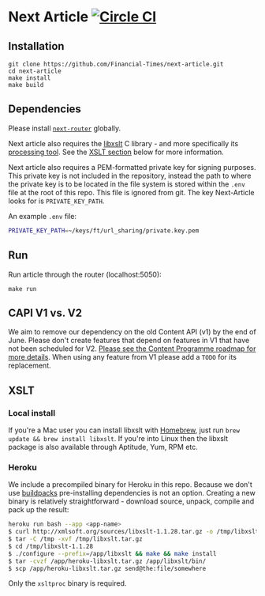 # Next Article [![Circle CI](https://circleci.com/gh/Financial-Times/next-article/tree/master.svg?style=svg)](https://circleci.com/gh/Financial-Times/next-article/tree/master)

## Installation

```
git clone https://github.com/Financial-Times/next-article.git
cd next-article
make install
make build
```

## Dependencies

Please install [`next-router`](http://git.svc.ft.com/projects/NEXT/repos/router/browse) globally.

Next article also requires the [libxslt](http://xmlsoft.org/libxslt/) C library - and more specifically its [processing tool](http://xmlsoft.org/XSLT/xsltproc2.html). See the [XSLT section](#xslt) below for more information.

Next article also requires a PEM-formatted private key for signing purposes. This private key is not included in the repository, instead the path to where the private key is to be located in the file system is stored within the `.env` file at the root of this repo. This file is ignored from git. The key Next-Article looks for is `PRIVATE_KEY_PATH`.

An example `.env` file:
```bash
PRIVATE_KEY_PATH=~/keys/ft/url_sharing/private.key.pem
```

## Run

Run article through the router (localhost:5050):

```
make run
```

## CAPI V1 vs. V2

We aim to remove our dependency on the old Content API (v1) by the end of June.  Please don't create features that depend on features in V1 that have not been scheduled for V2.  [Please see the Content Programme roadmap for more details](https://docs.google.com/a/ft.com/presentation/d/1e711m8jZaBQ_CzLxhS7_1B3o015yVEmCiAni95zAPOg/edit#slide=id.p).  When using any feature from V1 please add a `TODO` for its replacement.

## XSLT

### Local install

If you're a Mac user you can install libxslt with [Homebrew](http://brew.sh/), just run `brew update && brew install libxslt`. If you're into Linux then the libxslt package is also available through Aptitude, Yum, RPM etc.

### Heroku

We include a precompiled binary for Heroku in this repo. Because we don't use [buildpacks](https://devcenter.heroku.com/articles/buildpacks) pre-installing dependencies is not an option. Creating a new binary is relatively straightforward - download source, unpack, compile and pack up the result:

```sh
heroku run bash --app <app-name>
$ curl http://xmlsoft.org/sources/libxslt-1.1.28.tar.gz -o /tmp/libxslt.tar.gz
$ tar -C /tmp -xvf /tmp/libxslt.tar.gz
$ cd /tmp/libxslt-1.1.28
$ ./configure --prefix=/app/libxslt && make && make install
$ tar -cvzf /app/heroku-libxslt.tar.gz /app/libxslt/bin/
$ scp /app/heroku-libxslt.tar.gz send@the:file/somewhere
```

Only the `xsltproc` binary is required.

